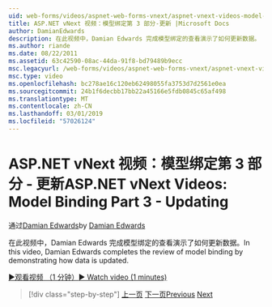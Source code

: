 ```yaml
---
uid: web-forms/videos/aspnet-web-forms-vnext/aspnet-vnext-videos-model-binding-part-3-updating
title: ASP.NET vNext 视频：模型绑定第 3 部分-更新 |Microsoft Docs
author: DamianEdwards
description: 在此视频中，Damian Edwards 完成模型绑定的查看演示了如何更新数据。
ms.author: riande
ms.date: 08/22/2011
ms.assetid: 63c42590-08ac-44da-91f8-bd79489b9ecc
msc.legacyurl: /web-forms/videos/aspnet-web-forms-vnext/aspnet-vnext-videos-model-binding-part-3-updating
msc.type: video
ms.openlocfilehash: bc278ae16c120eb62498055fa3753d7d2561e0ea
ms.sourcegitcommit: 24b1f6decbb17bb22a45166e5fdb0845c65af498
ms.translationtype: MT
ms.contentlocale: zh-CN
ms.lasthandoff: 03/01/2019
ms.locfileid: "57026124"
---
```

<a name="aspnet-vnext-videos-model-binding-part-3---updating"></a><span data-ttu-id="3649e-103">ASP.NET vNext 视频：模型绑定第 3 部分 - 更新</span><span class="sxs-lookup"><span data-stu-id="3649e-103">ASP.NET vNext Videos: Model Binding Part 3 - Updating</span></span>
====================
<span data-ttu-id="3649e-104">通过[Damian Edwards](https://github.com/DamianEdwards)</span><span class="sxs-lookup"><span data-stu-id="3649e-104">by [Damian Edwards](https://github.com/DamianEdwards)</span></span>

<span data-ttu-id="3649e-105">在此视频中，Damian Edwards 完成模型绑定的查看演示了如何更新数据。</span><span class="sxs-lookup"><span data-stu-id="3649e-105">In this video, Damian Edwards completes the review of model binding by demonstrating how data is updated.</span></span>

[<span data-ttu-id="3649e-106">&#9654;观看视频 （1 分钟）</span><span class="sxs-lookup"><span data-stu-id="3649e-106">&#9654; Watch video (1 minutes)</span></span>](https://channel9.msdn.com/Blogs/ASP-NET-Site-Videos/aspnet-vnext-videos-model-binding-part-3-updating)

> [!div class="step-by-step"]
> <span data-ttu-id="3649e-107">[上一页](aspnet-vnext-videos-model-binding-part-2-filtering.md)
> [下一页](aspnet-45-web-forms-model-binding.md)</span><span class="sxs-lookup"><span data-stu-id="3649e-107">[Previous](aspnet-vnext-videos-model-binding-part-2-filtering.md)
[Next](aspnet-45-web-forms-model-binding.md)</span></span>
